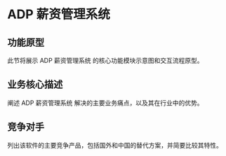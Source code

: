 # ADP 薪资管理系统

## 功能原型

此节将展示 ADP 薪资管理系统 的核心功能模块示意图和交互流程原型。

## 业务核心描述

阐述 ADP 薪资管理系统 解决的主要业务痛点，以及其在行业中的优势。

## 竞争对手

列出该软件的主要竞争产品，包括国外和中国的替代方案，并简要比较其特性。
